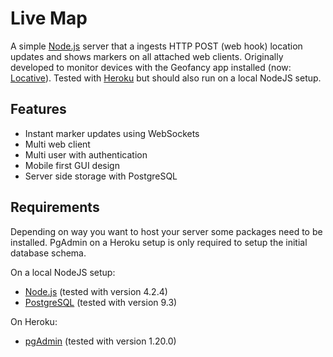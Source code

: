 # Live Map
A simple [Node.js](https://nodejs.org) server that a ingests HTTP POST (web hook) location updates and shows markers on all attached web clients. Originally developed to monitor devices with the Geofancy app installed (now: [Locative](https://itunes.apple.com/nl/app/locative/id725198453)). Tested with [Heroku](https://heroku.com) but should also run on a local NodeJS setup.
## Features
* Instant marker updates using WebSockets
* Multi web client
* Multi user with authentication
* Mobile first GUI design
* Server side storage with PostgreSQL
## Requirements
Depending on way you want to host your server some packages need to be installed. PgAdmin on a Heroku setup is only required to setup the initial database schema.

On a local NodeJS setup:
* [Node.js](https://nodejs.org) (tested with version 4.2.4)
* [PostgreSQL](http://www.postgresql.org/download/) (tested with version 9.3)

On Heroku:
* [pgAdmin](http://www.pgadmin.org/download/) (tested with version 1.20.0)
